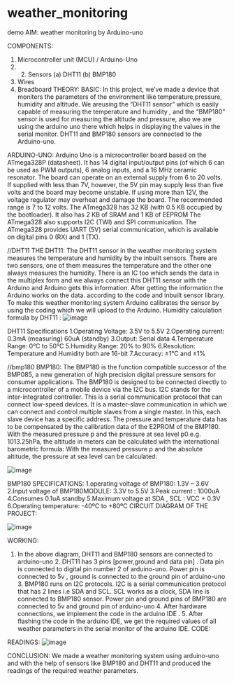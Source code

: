 # weather_monitoring
demo 
AIM: weather monitoring by Arduino-uno

COMPONENTS:
1.  Microcontroller unit (MCU) / Arduino-Uno 
2.  2.  Sensors (a) DHT11 (b) BMP180
3. Wires 
4. Breadboard
THEORY:
BASIC:
In this project, we’ve made a device that moniters the parameters of the environment like temperature,pressure, humidity and altitude.
We areusing the “DHT11 sensor” which is easily capable of measuring the temperature and humidity , and the “BMP180” sensor is used for measuring the altitude and pressure, also we are using the arduino uno there which helps in displaying the values in the serial monitor.
DHT11 and BMP180 sensors are connected to the Arduino-uno.

ARDUINO-UNO:
Arduino Uno is a microcontroller board based on the ATmega328P (datasheet). It has 14 digital input/output pins (of which 6 can be used as PWM outputs), 6 analog inputs, and a 16 MHz ceramic resonator.
The board can operate on an external supply from 6 to 20 volts. If supplied with less than 7V, however, the 5V pin may supply less than five volts and the board may become unstable. If using more than 12V, the
voltage regulator may overheat and damage the board. The recommended range is 7 to 12 volts.
The ATmega328 has 32 KB (with 0.5 KB occupied by the bootloader). It also has 2 KB of SRAM and 1 KB of EEPROM
The ATmega328 also supports I2C (TWI) and SPI communication.
The ATmega328 provides UART (5V) serial communication, which is available on digital pins 0 (RX) and 1 (TX).



//DHT11
THE DHT11:
The DHT11 sensor in the weather monitoring system measures the temperature and humidity by the inbuilt sensors.
There are two sensors, one of them measures the temperature and the other one always measures the humidity.
There is an IC too which sends the data in the multiplex form and we always connect this DHT11 sensor with the Arduino and Arduino gets this information.
After getting the information the Arduino works on the data. according to the code and inbuilt sensor library. To make this weather monitoring system Arduino calibrates the sensor by using the coding which we will upload to the Arduino.
Humidity calculation formula by DHT11 :
![image](https://user-images.githubusercontent.com/114358863/207405182-b82d0c7b-2ea2-464e-98d4-e0997c16af84.png)


DHT11 Specifications
1.Operating Voltage: 3.5V to 5.5V
2.Operating current: 0.3mA (measuring) 60uA (standby)
3.Output: Serial data
4.Temperature Range: 0°C to 50°C
5.Humidity Range: 20% to 90%
6.Resolution: Temperature and Humidity both are 16-bit
7.Accuracy: ±1°C and ±1%

//bmp180
BMP180:
The BMP180 is the function compatible successor of the BMP085, a new generation of high precision digital pressure sensors for consumer applications.
The BMP180 is designed to be connected directly to a microcontroller of a mobile device via the I2C bus.
I2C stands for the inter-integrated controller. This is a serial communication protocol that can connect low-speed devices. It is a master-slave communication in which we can connect and control multiple slaves from a single master. In this, each slave device has a specific address.
The pressure and temperature data has to be compensated by the calibration data of the E2PROM of the BMP180.
With the measured pressure p and the pressure at sea level p0 e.g. 1013.25hPa, the altitude in meters can be calculated with the international barometric formula:
With the measured pressure p and the absolute altitude, the pressure at sea level can be calculated:

![image](https://user-images.githubusercontent.com/114358863/207405277-52e0f11f-46ba-4675-bce9-9b202fef85e3.png)


BMP180 SPECIFICATIONS:
1.operating  voltage of  BMP180: 1.3V – 3.6V
2.Input voltage of  BMP180MODULE: 3.3V to 5.5V
3.Peak current : 1000uA
4.Consumes 0.1uA standby
5.Maximum voltage at SDA , SCL : VCC + 0.3V
6.Operating temperature: -40ºC to +80ºC
CIRCUIT DIAGRAM OF THE PROJECT:

![image](https://user-images.githubusercontent.com/114358863/207405018-f14be706-3237-49cd-b5ec-3f4f11d6b85c.png)



WORKING:
1. In the above diagram, DHT11 and BMP180 sensors are connected to arduino-uno 2. DHT11 has 3 pins [power,ground and data pin] . Data pin is connected to digital pin number 2 of arduino-uno. Power pin is connected to 5v , ground is connected to the ground pin of arduino-uno 3. BMP180 runs on I2C protocols. I2C is a serial communication protocol that has 2 lines i.e SDA and SCL. SCL works as a clock, SDA line is connected to BMP180 sensor. Power pin and ground pins of BMP180 are connected to 5v and ground pin of arduino-uno 4. After hardware connections, we implement the code in the arduino IDE . 5. After flashing the code in the arduino IDE, we get the required values of all  weather parameters in the serial monitor of the arduino IDE. CODE:

READINGS:
![image](https://user-images.githubusercontent.com/114358863/207405362-3d796063-3c7e-4d86-9ef0-cedbfb324f87.png)

CONCLUSION:
We made a weather monitoring system using arduino-uno and with the help of sensors like BMP180 and DHT11 and produced the readings of the required weather parameters.
